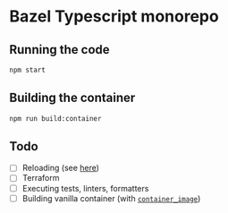 # Bazel Typescript monorepo

## Running the code

```bash
npm start
```

## Building the container

```bash
npm run build:container
```

## Todo

- [ ] Reloading (see [here](https://docs.bazel.build/versions/master/build-javascript.html#running-a-development-server-ts_devserver))
- [ ] Terraform
- [ ] Executing tests, linters, formatters
- [ ] Building vanilla container (with [`container_image`](https://github.com/bazelbuild/rules_docker#container_image-1))